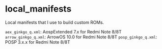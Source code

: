 # local_manifests
Local manifests that I use to build custom ROMs.

`aex_ginkgo_q.xml`: AospExtended 7.x for Redmi Note 8/8T
`arrow_ginkgo_q.xml`: ArrowOS 10.0 for Redmi Note 8/8T
`posp_ginkgo_q.xml`: POSP 3.x.x for Redmi Note 8/8T